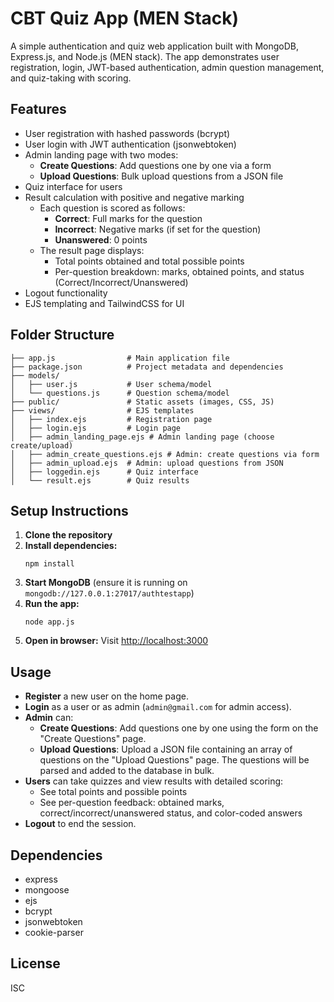 # CBT Quiz App (MEN Stack)

A simple authentication and quiz web application built with MongoDB, Express.js, and Node.js (MEN stack). The app demonstrates user registration, login, JWT-based authentication, admin question management, and quiz-taking with scoring.

## Features

- User registration with hashed passwords (bcrypt)
- User login with JWT authentication (jsonwebtoken)
- Admin landing page with two modes:
   - **Create Questions**: Add questions one by one via a form
   - **Upload Questions**: Bulk upload questions from a JSON file
- Quiz interface for users
- Result calculation with positive and negative marking
   - Each question is scored as follows:
      - **Correct**: Full marks for the question
      - **Incorrect**: Negative marks (if set for the question)
      - **Unanswered**: 0 points
   - The result page displays:
      - Total points obtained and total possible points
      - Per-question breakdown: marks, obtained points, and status (Correct/Incorrect/Unanswered)
- Logout functionality
- EJS templating and TailwindCSS for UI

## Folder Structure

```
├── app.js                # Main application file
├── package.json          # Project metadata and dependencies
├── models/
│   ├── user.js           # User schema/model
│   └── questions.js      # Question schema/model
├── public/               # Static assets (images, CSS, JS)
├── views/                # EJS templates
│   ├── index.ejs         # Registration page
│   ├── login.ejs         # Login page
│   ├── admin_landing_page.ejs # Admin landing page (choose create/upload)
│   ├── admin_create_questions.ejs # Admin: create questions via form
│   ├── admin_upload.ejs  # Admin: upload questions from JSON
│   ├── loggedin.ejs      # Quiz interface
│   └── result.ejs        # Quiz results
```

## Setup Instructions

1. **Clone the repository**
2. **Install dependencies:**
   ```
   npm install
   ```
3. **Start MongoDB** (ensure it is running on `mongodb://127.0.0.1:27017/authtestapp`)
4. **Run the app:**
   ```
   node app.js
   ```
5. **Open in browser:**
   Visit [http://localhost:3000](http://localhost:3000)

## Usage

- **Register** a new user on the home page.
- **Login** as a user or as admin (`admin@gmail.com` for admin access).
- **Admin** can:
   - **Create Questions**: Add questions one by one using the form on the "Create Questions" page.
   - **Upload Questions**: Upload a JSON file containing an array of questions on the "Upload Questions" page. The questions will be parsed and added to the database in bulk.
- **Users** can take quizzes and view results with detailed scoring:
   - See total points and possible points
   - See per-question feedback: obtained marks, correct/incorrect/unanswered status, and color-coded answers
- **Logout** to end the session.

## Dependencies
- express
- mongoose
- ejs
- bcrypt
- jsonwebtoken
- cookie-parser

## License
ISC
